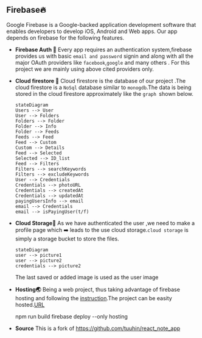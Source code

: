 ## Firebase🔥

Google Firebase is a Google-backed application development software that enables developers to develop iOS, Android and Web apps. Our app depends on firebase for the following features.

- **Firebase Auth 🦸**
  Every app requires an authentication system,firebase provides us with basic `email and password` signin and along with all the major OAuth providers like `facebook`,`google` and many others .
  For this project we are mainly using above cited providers only.

- **Cloud firestore 🧮**
  Cloud firestore is the database of our project .The cloud firestore is a `NoSql` database similar to `monogdb`.The data is being stored in the cloud firestore approximately like the `graph `shown below.

  ```mermaid
  stateDiagram
  Users --> User
  User --> Folders
  Folders --> Folder
  Folder --> Info
  Folder --> Feeds
  Feeds --> Feed
  Feed --> Custom
  Custom --> Details
  Feed --> Selected
  Selected --> ID_list
  Feed --> Filters
  Filters --> searchKeywords
  Filters --> excludeKeywords
  User --> Credentials
  Credentials --> photoURL
  Credentials --> createdAt
  Credentials --> updatedAt
  payingUsersInfo --> email
  email --> Credentials
  email --> isPayingUser(t/f)
  ```

- **Cloud Storage🏪**
  As we have authenticated the user ,we need to make a profile page which ➡️ leads to the use cloud storage.`cloud storage` is simply a storage bucket to store the files.
  ```mermaid
  stateDiagram
  user --> picture1
  user --> picture2
  credentials --> picture2
  ```
  The last saved or added image is used as the user image
- **Hosting🌏**
  Being a web project, thus taking advantage of firebase hosting and following the [instruction](https://firebase.google.com/docs/hosting/quickstart).The project can be easity hosted.[URL](https://notify-b3141.web.app/)

  npm run build
  firebase deploy --only hosting

- **Source**
  This is a fork of https://github.com/tuuhin/react_note_app